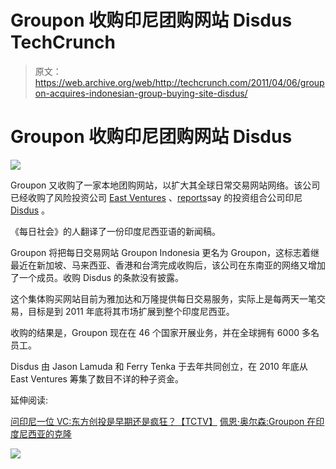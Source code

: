 # Groupon 收购印尼团购网站 Disdus TechCrunch

> 原文：<https://web.archive.org/web/http://techcrunch.com/2011/04/06/groupon-acquires-indonesian-group-buying-site-disdus/>

# Groupon 收购印尼团购网站 Disdus

![](img/fcddc6e3f7fb09eb2437a2b7964892a3.png)

Groupon 又收购了一家本地团购网站，以扩大其全球日常交易网站网络。该公司已经收购了风险投资公司 [East Ventures](https://web.archive.org/web/20230204203947/http://east.vc/) 、[reports](https://web.archive.org/web/20230204203947/http://sgentrepreneurs.com/news-stop/2011/04/06/groupon-enters-indonesia-with-acquisition-of-east-ventures-disdus/)say 的投资组合公司印尼 [Disdus](https://web.archive.org/web/20230204203947/http://disdus.com/) 。

《每日社会》的人翻译了一份印度尼西亚语的新闻稿。

Groupon 将把每日交易网站 Groupon Indonesia 更名为 Groupon，这标志着继最近在新加坡、马来西亚、香港和台湾完成收购后，该公司在东南亚的网络又增加了一个成员。收购 Disdus 的条款没有披露。

这个集体购买网站目前为雅加达和万隆提供每日交易服务，实际上是每两天一笔交易，目标是到 2011 年底将其市场扩展到整个印度尼西亚。

收购的结果是，Groupon 现在在 46 个国家开展业务，并在全球拥有 6000 多名员工。

Disdus 由 Jason Lamuda 和 Ferry Tenka 于去年共同创立，在 2010 年底从 East Ventures 筹集了数目不详的种子资金。

延伸阅读:

[问印尼一位 VC:东方创投是早期还是疯狂？【TCTV】](https://web.archive.org/web/20230204203947/https://techcrunch.com/2010/11/07/ask-a-vc-in-indonesia-is-east-ventures-early-or-crazy/)
[佩恩·奥尔森:Groupon 在印度尼西亚的克隆](https://web.archive.org/web/20230204203947/http://www.penn-olson.com/2011/03/29/the-groupon-clones-in-indonesia/)

![](img/b590c94b2bdacd1b224158cb1324e207.png)